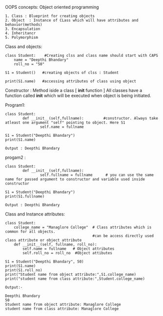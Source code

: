 OOPS concepts: Object oriented programming


    1. Class : Blueprint for creating objects
    2. Object  : Instance of CLass which will have attributes and behavior(methods)
    3. Encapsulation
    4. Inheritancr
    5. Polymorphism


Class and objects:

    class Student:    #Creating clss and class name should start with CAPS 
        name = "Deepthi Bhandary"
        roll_no = "50"
    
    S1 = Student()   #creating objects of clss : Student
    
    print(S1.name)   #accessing attributes of class using object

Constructor : Method iside a class [ __init__ function ]
All classes have a function called __init__ which will be executed when object is being initiated.

Program1:

    class Student:
            def __init__(self,fullname):         #constructor. Always take atleast one argument "self" pointing to object. Here S1
                    self.name = fullname         
                
    S1 = Student("Deepthi Bhandary")
    print(S1.name)

    Output : Deepthi Bhandary 


progam2 : 

    class Student:
            def __init__(self,fullname):
                    self.fullname = fullname      # you can use the same name for passed argument to constructor and variable used inside constructor
                
    S1 = Student("Deepthi Bhandary")
    print(S1.fullname)

    Output : Deepthi Bhandary


Class and Instance attributes:

    class Student:
        college_name = "Managlore College"  # Class attributes which is common for all objects. 
                                            #can be access directly used class attribute or object attribute
        def __init__(self, fullname, roll_no):
            self.name = fullname   # Object attributes
            self.roll_no = roll_no  #Object attibutes
                    
    S1 = Student("Deepthi Bhandary", 50)
    print(S1.name)
    print(S1.roll_no)
    print("Student name from object attribute:",S1.college_name)
    print("student name from class attribute:",Student.college_name)

    Output:-

    Deepthi Bhandary
    50
    Student name from object attribute: Managlore College
    student name from class attribute: Managlore College




